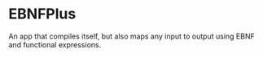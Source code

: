 # EBNFPlus
An app that compiles itself, but also maps any input to output using EBNF and functional expressions.
